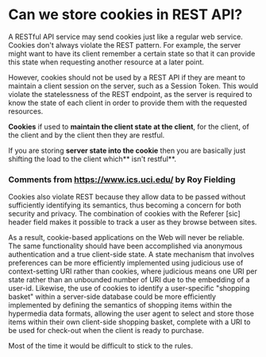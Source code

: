 # Can we store cookies in REST API?


A RESTful API service may send cookies just like a regular web service. Cookies don't always violate the REST pattern. For example, the server might want to have its client remember a certain state so that it can provide this state when requesting another resource at a later point.

However, cookies should not be used by a REST API if they are meant to maintain a client session on the server, such as a Session Token. This would violate the statelessness of the REST endpoint, as the server is required to know the state of each client in order to provide them with the requested resources.

**Cookies** if used to **maintain the client state at the client**, for the client, of the client and by the client then they are restful.

If you are storing **server state into the cookie** then you are basically just shifting the load to the client which** isn't restful**.

### Comments from https://www.ics.uci.edu/ by Roy Fielding 
Cookies also violate REST because they allow data to be passed without sufficiently identifying its semantics, thus becoming a concern for both security and privacy. The combination of cookies with the Referer [sic] header field makes it possible to track a user as they browse between sites.

As a result, cookie-based applications on the Web will never be reliable. The same functionality should have been accomplished via anonymous authentication and a true client-side state. A state mechanism that involves preferences can be more efficiently implemented using judicious use of context-setting URI rather than cookies, where judicious means one URI per state rather than an unbounded number of URI due to the embedding of a user-id. Likewise, the use of cookies to identify a user-specific "shopping basket" within a server-side database could be more efficiently implemented by defining the semantics of shopping items within the hypermedia data formats, allowing the user agent to select and store those items within their own client-side shopping basket, complete with a URI to be used for check-out when the client is ready to purchase.


Most of the time it would be difficult to stick to the rules. 